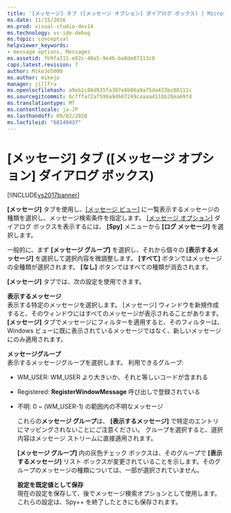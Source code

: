 ```yaml
---
title: '[メッセージ] タブ ([メッセージ オプション] ダイアログ ボックス) | Microsoft Docs'
ms.date: 11/15/2016
ms.prod: visual-studio-dev14
ms.technology: vs-ide-debug
ms.topic: conceptual
helpviewer_keywords:
- message options, Messages
ms.assetid: fb9fa211-e82c-40a5-9e4b-ba8de07313c0
caps.latest.revision: 7
author: MikeJo5000
ms.author: mikejo
manager: jillfra
ms.openlocfilehash: a9eb1c88d935fa307e8b86a9a75da423bc08111c
ms.sourcegitcommit: 6cfffa72af599a9d667249caaaa411bb28ea69fd
ms.translationtype: MT
ms.contentlocale: ja-JP
ms.lasthandoff: 09/02/2020
ms.locfileid: "68149437"
---
```

# <a name="messages-tab-message-options-dialog-box"></a>[メッセージ] タブ ([メッセージ オプション] ダイアログ ボックス)
[!INCLUDE[vs2017banner](../includes/vs2017banner.md)]

**[メッセージ]** タブを使用し、[[メッセージ ビュー]](../debugger/messages-view.md) に一覧表示するメッセージの種類を選択し、メッセージ検索条件を指定します。 [[メッセージ オプション]](../debugger/message-options-dialog-box.md) ダイアログ ボックスを表示するには、 **[Spy]** メニューから **[ログ メッセージ]** を選択します。  
  
 一般的に、まず **[メッセージ グループ]** を選択し、それから個々の **[表示するメッセージ]** を選択して選択内容を微調整します。 **[すべて]** ボタンではメッセージの全種類が選択されます。 **[なし]** ボタンではすべての種類が消去されます。  
  
 **[メッセージ]** タブでは、次の設定を使用できます。  
  
 **表示するメッセージ**  
 表示する特定のメッセージを選択します。 [メッセージ] ウィンドウを新規作成すると、そのウィンドウにはすべてのメッセージが表示されることがあります。 **[メッセージ]** タブでメッセージにフィルターを適用すると、そのフィルターは、Windows ビューに既に表示されているメッセージではなく、新しいメッセージにのみ適用されます。  
  
 **メッセージグループ**  
 表示するメッセージグループを選択します。 利用できるグループ:  
  
- WM_USER: WM_USER より大きいか、それと等しいコードが含まれる  
  
- Registered: **RegisterWindowMessage** 呼び出しで登録されている  
  
- 不明: 0 ~ (WM_USER-1) の範囲内の不明なメッセージ  
  
  これらの**メッセージ グループ**は、 **[表示するメッセージ]** で特定のエントリにマッピングされないことにご注意ください。 グループを選択すると、選択内容はメッセージ ストリームに直接適用されます。  
  
  **[メッセージ グループ]** 内の灰色チェック ボックスは、そのグループで **[表示するメッセージ]** リスト ボックスが変更されていることを示します。そのグループのメッセージの種類については、一部が選択されていません。  
  
  **設定を既定値として保存**  
  現在の設定を保存して、後でメッセージ検索オプションとして使用します。 これらの設定は、Spy++ を終了したときにも保存されます。
